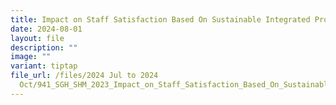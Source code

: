 ```yaml
---
title: Impact on Staff Satisfaction Based On Sustainable Integrated Programmes
date: 2024-08-01
layout: file
description: ""
image: ""
variant: tiptap
file_url: /files/2024 Jul to 2024
  Oct/941_SGH_SHM_2023_Impact_on_Staff_Satisfaction_Based_On_Sustainable_Integrated_Programmes.pdf
---
```

